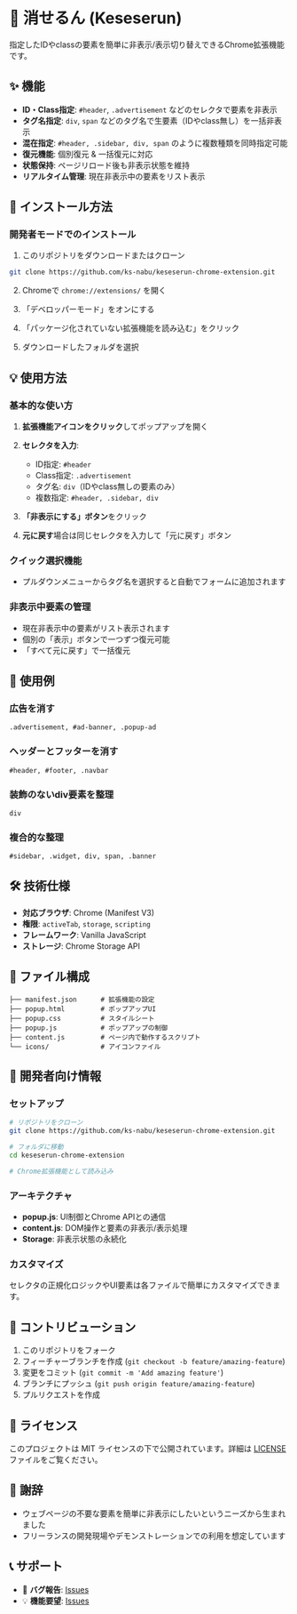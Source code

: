 # 🙈 消せるん (Keseserun)

指定したIDやclassの要素を簡単に非表示/表示切り替えできるChrome拡張機能です。

## ✨ 機能

- **ID・Class指定**: `#header`, `.advertisement` などのセレクタで要素を非表示
- **タグ名指定**: `div`, `span` などのタグ名で生要素（IDやclass無し）を一括非表示
- **混在指定**: `#header, .sidebar, div, span` のように複数種類を同時指定可能
- **復元機能**: 個別復元 & 一括復元に対応
- **状態保持**: ページリロード後も非表示状態を維持
- **リアルタイム管理**: 現在非表示中の要素をリスト表示

## 🚀 インストール方法

### 開発者モードでのインストール

1. このリポジトリをダウンロードまたはクローン
```bash
git clone https://github.com/ks-nabu/keseserun-chrome-extension.git
```

2. Chromeで `chrome://extensions/` を開く

3. 「デベロッパーモード」をオンにする

4. 「パッケージ化されていない拡張機能を読み込む」をクリック

5. ダウンロードしたフォルダを選択

## 💡 使用方法

### 基本的な使い方

1. **拡張機能アイコンをクリック**してポップアップを開く

2. **セレクタを入力**:
   - ID指定: `#header`
   - Class指定: `.advertisement`
   - タグ名: `div`（IDやclass無しの要素のみ）
   - 複数指定: `#header, .sidebar, div`

3. **「非表示にする」ボタン**をクリック

4. **元に戻す**場合は同じセレクタを入力して「元に戻す」ボタン

### クイック選択機能

- プルダウンメニューからタグ名を選択すると自動でフォームに追加されます

### 非表示中要素の管理

- 現在非表示中の要素がリスト表示されます
- 個別の「表示」ボタンで一つずつ復元可能
- 「すべて元に戻す」で一括復元

## 🎯 使用例

### 広告を消す
```
.advertisement, #ad-banner, .popup-ad
```

### ヘッダーとフッターを消す
```
#header, #footer, .navbar
```

### 装飾のないdiv要素を整理
```
div
```

### 複合的な整理
```
#sidebar, .widget, div, span, .banner
```

## 🛠️ 技術仕様

- **対応ブラウザ**: Chrome (Manifest V3)
- **権限**: `activeTab`, `storage`, `scripting`
- **フレームワーク**: Vanilla JavaScript
- **ストレージ**: Chrome Storage API

## 📂 ファイル構成

```
├── manifest.json      # 拡張機能の設定
├── popup.html         # ポップアップUI
├── popup.css          # スタイルシート
├── popup.js           # ポップアップの制御
├── content.js         # ページ内で動作するスクリプト
└── icons/             # アイコンファイル
```

## 🔧 開発者向け情報

### セットアップ

```bash
# リポジトリをクローン
git clone https://github.com/ks-nabu/keseserun-chrome-extension.git

# フォルダに移動
cd keseserun-chrome-extension

# Chrome拡張機能として読み込み
```

### アーキテクチャ

- **popup.js**: UI制御とChrome APIとの通信
- **content.js**: DOM操作と要素の非表示/表示処理
- **Storage**: 非表示状態の永続化

### カスタマイズ

セレクタの正規化ロジックやUI要素は各ファイルで簡単にカスタマイズできます。

## 🤝 コントリビューション

1. このリポジトリをフォーク
2. フィーチャーブランチを作成 (`git checkout -b feature/amazing-feature`)
3. 変更をコミット (`git commit -m 'Add amazing feature'`)
4. ブランチにプッシュ (`git push origin feature/amazing-feature`)
5. プルリクエストを作成

## 📄 ライセンス

このプロジェクトは MIT ライセンスの下で公開されています。詳細は [LICENSE](LICENSE) ファイルをご覧ください。

## 🙏 謝辞

- ウェブページの不要な要素を簡単に非表示にしたいというニーズから生まれました
- フリーランスの開発現場やデモンストレーションでの利用を想定しています

## 📞 サポート

- 🐛 **バグ報告**: [Issues](https://github.com/ks-nabu/keseserun-chrome-extension/issues)
- 💡 **機能要望**: [Issues](https://github.com/ks-nabu/keseserun-chrome-extension/issues)